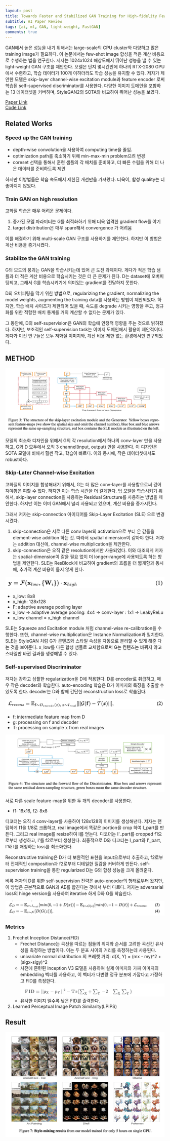 ```yaml
---
layout: post  
title: Towards Faster and Stabilized GAN Training for High-fidelity Few-shot Image Synthesis      
subtitle: AI Paper Review    
tags: [ai, ml, GAN, light-weight, FastGAN]        
comments: true  
---  
```


GAN에서 높은 성능을 내기 위해서는 large-scale의 CPU cluster와 다양하고 많은 training image가 필요하다.
이 논문에서는 few-shot image 합성을 적은 계산 비용으로 수행하는 법을 연구한다.
저자는 1024x1024 해상도에서 뛰어난 성능을 낼 수 있는 light-weight GAN 구조를 제안한다.
모델은 단지 몇시간안에 하나의 RTX-2080 GPU 에서 수렴하고, 학습 데이터가 100개 이하더라도 학습 성능을 유지할 수 있다.
저자가 제안한 모델은 skip-layer channel-wise excitation module과 feature encoder 로써 학습된 self-supervised discriminator를 사용한다.
다양한 이미지 도메인을 포함하는 13 데이터셋을 커버하며, StyleGAN2의 SOTA와 비교하여 뛰어난 성능을 보였다.

[Paper Link](https://arxiv.org/pdf/2101.04775.pdf)  
[Code Link](https://github.com/odegeasslbc/FastGAN-pytorch)  

## Related Works
### Speed up the GAN training
* depth-wise convolution을 사용하여 computing time을 줄임.
* optimization path를 축소하기 위해 min-max-min problem으려 변경 
* coreset 선택을 통해서 훈련 샘플의 각 배치를 준비하고, 더 빠른 수렴을 위해 더 나은 데이터를 준비하도록 제안

하지만 이방법들은 학습 속도에서 제한된 개선만을 가져왔다.
더욱이, 합성 quality는 더 좋아지지 않았다.

### Train GAN on high resolution
고화질 학습은 매우 어려운 문제이다.
1. 증가된 모델 파라미터는 G를 최적화하기 위해 더욱 엄격한 gradient flow를 야기
2. target distribution은 매우 spare해서 convergence 가 어려움 

이를 해결하기 위해 multi-scale GAN 구조를 사용하기를 제안한다. 하지만 이 방법은 계산 비용을 증가시켰다.

### Stabilize the GAN training
G의 모드의 붕괴는 GAN을 학습시키는데 있어 큰 도전 과제이다.
게다가 적은 학습 샘플과 더 적은 계산 비용으로 학습시키는 것은 더 큰 문제가 된다.
D는 dataset에 오버피팅되고, 그래서 G를 학습시키기에 의미있는 gradient를 전달하지 못한다.

D의 오버피팅을 막기 위한 방법으로, regularizing the gradient, normalizing the model weights, augmenting the training data를 사용하는 방법이 제안되었다.
하지만, 학습 배치 사이즈가 제한되어 있을 때, 속도를 degrade 시키는 영향을 주고, 정규화를 위한 적합한 배치 통계를 거의 계산할 수 없다는 문제가 있다.

그 동안에, D의 self-supervision은 GAN의 학습에 안정적 영향을 주는 것으로 밝혀졌다. 
하지만, 보조적인 self-supervision task는 이미지 도메인에서 활용이 제안적이다. 게다가 이전 연구들은 모두 저화질 이미지와, 계산 비용 제한 없는 환경에서만 연구되었다.

## METHOD
![](./../assets/resource/ai_paper/paper12/1.png)  

모델의 최소화 디자인을 위해서 G의 각 resolution에서 하나의 conv-layer 만을 사용하고, G와 D 모두에서 오직 3 channel(input, output) 만을 사용한다.
이 디자인은 SOTA 모델에 비해서 훨씬 작고, 학습이 빠르다. 이와 동시에, 작은 데이터셋에서도 robust하다.

### Skip-Later Channel-wise Excitation
고화질의 이미지를 합성해내기 위해서, G는 더 많은 conv-layer를 사용함으로써 깊어져야함은 피할 수 없다. 
하지만 이는 학습 시간을 더 길게한다. 
딥 모델을 학습시키기 위해서, skip-layer connection을 사용하는 Residual Structure를 사용하는 방법을 제안한다. 
하지만 이는 이미 GAN에서 널리 사용되고 있으며, 계산 비용을 증가시킨다.

그래서 저자는 skip-connection 아이디어를 Skip-Layer Excitation (SLE) 으로 변경시켰다.
1. skip-connection은 서로 다른 conv layer의 activation으로 부터 온 값들을 element-wise addition 하는 것. 
따라서 spatial dimension이 같아야 한다. 저자는 addition 대신에, channel-wise multiplication을 제안한다.
2. skip-connection은 오직 같은 resolution에서만 사용되었다. 이와 대조되게 저자는 spatial-dimension이 같을 필요 없이 더 longer-range에 사용되도록 하는 방법을 제안한다.
SLE는 ResBlock에 비교하여 gradient의 흐름을 더 짧게함과 동시에, 추가적 계산 비용이 들지 않게 한다.

![](./../assets/resource/ai_paper/paper12/2.png)  
* x_low: 8x8
* x_high: 128x128
* F: adaptive average pooling layer
* x_low -> adaptive average pooling: 4x4 -> conv-layer : 1x1 -> LeakyReLu
* x_low channel = x_high channel

SLE는 Squeeze and Excitation module 처럼 channel-wise re-calibration을 수행한다.
또한, channel-wise multiplication은 Instance Normalization과 일치한다.
SLE는 StyleGAN 처럼 G가 콘텐츠와 스타일 속성을 자동으로 분리할 수 있게 해준 다는 것을 보여준다. 
x_low를 다른 합성 샘플로 교체함으로써 G는 컨텐츠는 바뀌지 않고 스타일만 바뀐 결과를 생성해낼 수 있다.

### Self-supervised Discriminator

저자는 강하고 심플한 regularization을 D에 적용한다. D를 encoder로 취급하고, 매우 작은 decoder와 학습한다.
auto-encoding 학습은 D가 이미지의 특징을 추출할 수 있도록 한다.
decoder는 D와 함께 간단한 reconstruction loss로 학습된다.

![](./../assets/resource/ai_paper/paper12/4.png)  
* f: intermediate feature map from D
* g: processing on f and decoder
* T: processing on sample x from real images


![](./../assets/resource/ai_paper/paper12/3.png)  

서로 다른 scale feature-map을 위한 두 개의 decoder를 사용한다.  
* f1: 16x16, f2: 8x8  

디코더는 오직 4 conv-layer를 사용하여 128x128의 이미지를 생성해낸다.
저자는 랜덤하게 f1을 1/8로 크롭하고, real image에서 똑같은 portion을 crop 하여 I_part를 만든다.
그리고 real image를 resize하여 I를 얻는다. 
디코더는 I'_part를 cropped f1으로부터 생성하고, I'를 f2로부터 생성한다. 
최종적으로 D와 디코더는 I_part와 I'_part, I'와 I를 매칭하는 loss를 최소화한다.

Reconstructive training은 D가 더 보완적인 표현을 input으로부터 추출하고, f2로부터 전체적인 composition과 f2로부터 디테일한 질감을 커버하게 만든다.
self-supervision training을 통한 regularized D는 G의 합성 성능을 크게 올려준다.

비록 저자의 D를 위한 self-supervision 전략은 auto-encoder의 형태로부터 왔지만, 이 방법은 근본적으로 GAN과 AE를 합친다는 것에서 부터 다르다.
저자는 adversarial loss의 hinge version을 사용하여 iterative 하게 D와 G를 학습한다.

![](./../assets/resource/ai_paper/paper12/5.png)  

### Metrics
1. Frechet Inception Distance(FID)
    * Frechet Distance는 곡선을 따르는 점들의 위치와 순서를 고려한 곡선간 유사성을 측정하는 방법이다. 이는 두 분포 사이의 거리를 측정하는데 사용된다.
    * univariate normal distribution 의 프레쳇 거리: d(X, Y) =  (mx - my)^2 + (sigx-sigy)^2  
    * 사전에 훈련된 Inception V3 모델을 사용하여 실제 이미지와 가짜 이미지의 embedding 벡터를 사용하고, 이 벡터가 다변량 정규 분포에 가깝다고 가정하고 FID를 측정한다.
    ![](./../assets/resource/ai_paper/paper12/6.png)  
    * 유사한 이미지 일수록 낮은 FID를 출력한다.
2. Learned Perceptual Image Patch Similarity(LPIPS)

## Result
![](./../assets/resource/ai_paper/paper12/7.png)  
